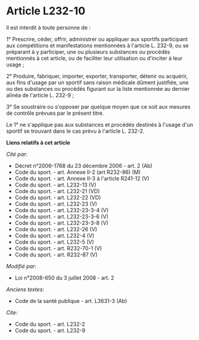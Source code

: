 # Article L232-10

Il est interdit à toute personne de : 

1° Prescrire, céder, offrir, administrer ou appliquer aux sportifs participant aux compétitions et manifestations mentionnées
à l'article L. 232-9, ou se préparant à y participer, une ou plusieurs substances ou procédés mentionnés à cet article, ou de
faciliter leur utilisation ou d'inciter à leur usage ; 

2° Produire, fabriquer, importer, exporter, transporter, détenir ou acquérir, aux fins d'usage par un sportif sans raison
médicale dûment justifiée, une ou des substances ou procédés figurant sur la liste mentionnée au dernier alinéa de l'article
L. 232-9 ; 

3° Se soustraire ou s'opposer par quelque moyen que ce soit aux mesures de contrôle prévues par le présent titre. 

Le 1° ne s'applique pas aux substances et procédés destinés à l'usage d'un sportif se trouvant dans le cas prévu à l'article
L. 232-2.

**Liens relatifs à cet article**

_Cité par_:

  - Décret n°2006-1768 du 23 décembre 2006 - art. 2 (Ab)
  - Code du sport. - art. Annexe II-2 (art R232-86) (M)
  - Code du sport. - art. Annexe II-3 à l'article R241-12 (V)
  - Code du sport. - art. L232-13 (V)
  - Code du sport. - art. L232-21 (VD)
  - Code du sport. - art. L232-22 (VD)
  - Code du sport. - art. L232-23 (V)
  - Code du sport. - art. L232-23-3-4 (V)
  - Code du sport. - art. L232-23-3-6 (V)
  - Code du sport. - art. L232-23-3-8 (V)
  - Code du sport. - art. L232-26 (V)
  - Code du sport. - art. L232-4 (V)
  - Code du sport. - art. L232-5 (V)
  - Code du sport. - art. R232-70-1 (V)
  - Code du sport. - art. R232-87 (V)

_Modifié par_:

  - Loi n°2008-650 du 3 juillet 2008 - art. 2

_Anciens textes_:

  - Code de la santé publique - art. L3631-3 (Ab)

_Cite_:

  - Code du sport. - art. L232-2
  - Code du sport. - art. L232-9
